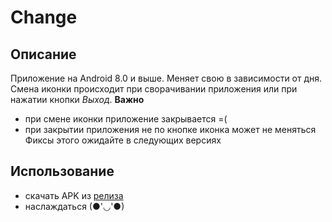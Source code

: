 # **Change**
## Описание
  Приложение на Android 8.0 и выше. Меняет свою в зависимости от дня.
  Смена иконки происходит при сворачивании приложения или при нажатии кнопки *Выход*.
  **Важно**
  - при смене иконки приложение закрывается =(
  - при закрытии приложения не по кнопке иконка может не меняться
  Фиксы этого ожидайте в следующих версиях
## Использование
- скачать APK из [релиза](https://github.com/Koynovigor/change/releases)
- наслаждаться (●'◡'●)

